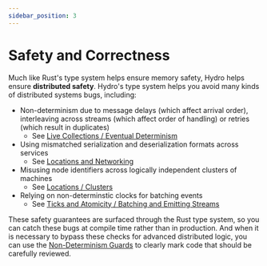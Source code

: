 ```yaml
---
sidebar_position: 3
---
```


# Safety and Correctness
Much like Rust's type system helps ensure memory safety, Hydro helps ensure **distributed safety**. Hydro's type system helps you avoid many kinds of distributed systems bugs, including:
- Non-determinism due to message delays (which affect arrival order), interleaving across streams (which affect order of handling) or retries (which result in duplicates)
  - See [Live Collections / Eventual Determinism](./live-collections/determinism.md)
- Using mismatched serialization and deserialization formats across services
  - See [Locations and Networking](./locations/index.md)
- Misusing node identifiers across logically independent clusters of machines
  - See [Locations / Clusters](./locations/clusters.md)
- Relying on non-determinstic clocks for batching events
  - See [Ticks and Atomicity / Batching and Emitting Streams](./ticks-atomicity/batching-and-emitting.md)

These safety guarantees are surfaced through the Rust type system, so you can catch these bugs at compile time rather than in production. And when it is necessary to bypass these checks for advanced distributed logic, you can use the [Non-Determinism Guards](./live-collections/determinism.md#unsafe-operations-in-hydro) to clearly mark code that should be carefully reviewed.

